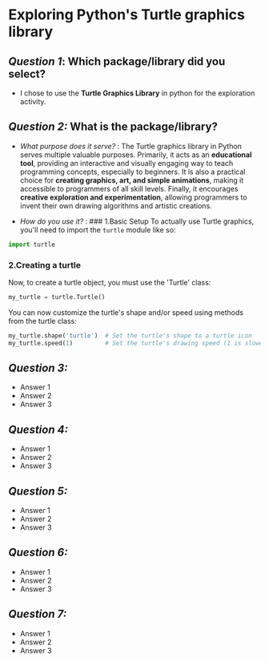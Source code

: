 # Exploring Python's Turtle graphics library

## **_Question 1_: Which package/library did you select?**
- I chose to use the **Turtle Graphics Library** in python for the exploration activity.

## **_Question 2:_ What is the package/library?**
- _What purpose does it serve?_ : The Turtle graphics library in Python serves multiple valuable purposes. Primarily, it acts as an **educational tool**, providing an interactive and visually engaging way to teach programming concepts, especially to beginners. It is also a practical choice for **creating graphics, art, and simple animations**, making it accessible to programmers of all skill levels. Finally, it encourages **creative exploration and experimentation**, allowing programmers to invent their own drawing algorithms and artistic creations.

- _How do you use it?_ : ### 1.Basic Setup 
To actually use Turtle graphics, you'll need to import the `turtle` module like so:
```python
import turtle
```

### 2.Creating a turtle
Now, to create a turtle object, you must use the 'Turtle' class:
```python
my_turtle = turtle.Turtle()
```
You can now customize the turtle's shape and/or speed using methods from the turtle class:
```python
my_turtle.shape('turtle')  # Set the turtle's shape to a turtle icon
my_turtle.speed(1)         # Set the turtle's drawing speed (1 is slowest, 10 is fastest)
```



## **_Question 3:_**
- Answer 1
- Answer 2
- Answer 3

## **_Question 4:_**
- Answer 1
- Answer 2
- Answer 3

## **_Question 5:_**
- Answer 1
- Answer 2
- Answer 3

## **_Question 6:_**
- Answer 1
- Answer 2
- Answer 3

## **_Question 7:_**
- Answer 1
- Answer 2
- Answer 3

